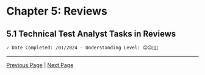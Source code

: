 # Chapter 5: Reviews

## 5.1 Technical Test Analyst Tasks in Reviews

```markdown
✓ Date Completed: /01/2024 - Understanding Level: 😊😐🤢🤮
```

---

[Previous Page](../4-quality-characteristics-for-technical-testing/4.9-operational-profiles.md) | [Next Page](5.2-using-checklists-in-reviews.md)
